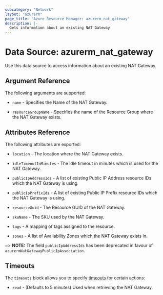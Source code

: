 ```yaml
---
subcategory: "Network"
layout: "azurerm"
page_title: "Azure Resource Manager: azurerm_nat_gateway"
description: |-
  Gets information about an existing NAT Gateway
---
```


# Data Source: azurerm\_nat\_gateway

Use this data source to access information about an existing NAT Gateway.

## Argument Reference

The following arguments are supported:

*   `name` - Specifies the Name of the NAT Gateway.

*   `resourceGroupName` - Specifies the name of the Resource Group where the NAT Gateway exists.

## Attributes Reference

The following attributes are exported:

*   `location` - The location where the NAT Gateway exists.

*   `idleTimeoutInMinutes` - The idle timeout in minutes which is used for the NAT Gateway.

*   `publicIpAddressIds` - A list of existing Public IP Address resource IDs which the NAT Gateway is using.

*   `publicIpPrefixIds` - A list of existing Public IP Prefix resource IDs which the NAT Gateway is using.

*   `resourceGuid` - The Resource GUID of the NAT Gateway.

*   `skuName` - The SKU used by the NAT Gateway.

*   `tags` - A mapping of tags assigned to the resource.

*   `zones` - A list of Availability Zones which the NAT Gateway exists in.

\~> **NOTE:** The field `publicIpAddressIds` has been deprecated in favour of `azurermNatGatewayPublicIpAssociation`.

## Timeouts

The `timeouts` block allows you to specify [timeouts](https://www.terraform.io/language/resources/syntax#operation-timeouts) for certain actions:

* `read` - (Defaults to 5 minutes) Used when retrieving the NAT Gateway.
